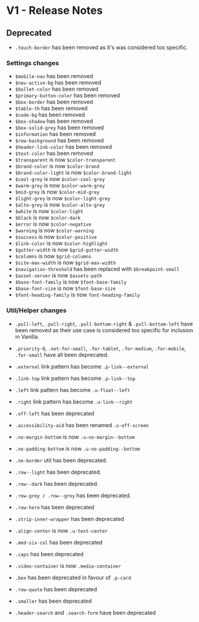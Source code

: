 # V1 - Release Notes

## Deprecated

* `.touch-border` has been removed as it's was considered too specific.

### Settings changes


* `$mobile-nav` has been removed
* `$nav-active-bg` has been removed
* `$bullet-color` has been removed
* `$primary-button-color` has been removed
* `$box-border` has been removed
* `$table-th` has been removed
* `$code-bg` has been removed
* `$box-shadow` has been removed
* `$box-solid-grey` has been removed
* `$information` has been removed
* `$row-background` has been removed
* `$header-link-color` has been removed
* `$text-color` has been removed
* `$transparent` is now `$color-transparent`
* `$brand-color` is now `$color-brand`
* `$brand-color-light` is now `$color-brand-light`
* `$cool-grey` is now `$color-cool-grey`
* `$warm-grey` is now `$color-warm-grey`
* `$mid-grey` is now `$color-mid-grey`
* `$light-grey` is now `$color-light-grey`
* `$alto-grey` is now `$color-alto-grey`
* `$white` is now `$color-light`
* `$black` is now `$color-dark`
* `$error` is now `$color-negative`
* `$warning` is now `$color-warning`
* `$success` is now `$color-positive`
* `$link-color` is now `$color-highlight`
* `$gutter-width` is now `$grid-gutter-width`
* `$columns` is now `$grid-columns`
* `$site-max-width` is now `$grid-max-width`
* `$navigation-threshold` has been replaced with `$breakpoint-small`
* `$asset-server` is now `$assets-path`
* `$base-font-family` is now `$font-base-family`
* `$base-font-size` is now `$font-base-size`
* `$font-heading-family` is now `font-heading-family`

### Util/Helper changes

* `.pull-left`, `.pull-right`, `.pull-bottom-right` & `.pull-bottom-left` have been removed as their use case is considered too specific for inclusion in Vanilla.

* `.priority-0`, `.not-for-small`, `.for-tablet`, `.for-medium`, `.for-mobile`, `.for-small` have all been deprecated.

* `.external` link pattern has become `.p-link--external`
* `.link-top` link pattern has become `.p-link--top`

* `.left` link pattern has become `.u-float--left`
* `.right` link pattern has become `.u-link--right`

* `.off-left` has been deprecated
* `.accessibility-aid` has been renamed `.u-off-screen`

* `.no-margin-bottom` is now `.u-no-margin--bottom`
* `.no-padding-bottom` is now `.u-no-padding--bottom`
* `.no-border` util has been deprecated.

* `.row--light` has been deprecated.
* `.row--dark` has been deprecated.
* `.row-grey / .row--grey` has been deprecated.
* `.row-hero` has been deprecated
* `.strip-inner-wrapper` has been deprecated
* `.align-center` is now `.u-text-center`
* `.med-six-col` has been deprecated
* `.caps` has been deprecated

* `.video-container` is now `.media-container`

* `.box` has been deprecated in favour of `.p-card`

* `.row-quote` has been deprecated

* `.smaller` has been deprecated

* `.header-search` and `.search-form` have been deprecated
